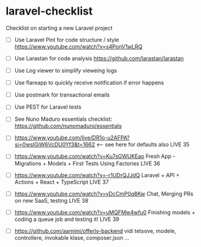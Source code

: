 # laravel-checklist
Checklist on starting a new Laravel project

- [ ] Use Laravel Pint for code structure / style https://www.youtube.com/watch?v=s4PonV1wLRQ
- [ ] Use Larastan for code analysis https://github.com/larastan/larastan
- [ ] Use Log viewer to simplify vieweing logs
- [ ] Use flareapp to quickly receive notification if error happens
- [ ] Use postmark for transactional emails
- [ ] Use PEST for Laravel tests
- [ ] See Nuno Maduro essentials checklist: https://github.com/nunomaduro/essentials
- [ ] https://www.youtube.com/live/DR1o-u2AFPA?si=0wslGiW6VcDU0Yf3&t=1662  <-- see here for defaults also LIVE 35
- [ ] https://www.youtube.com/watch?v=Ku7sGWUKEao Fresh App - Migrations + Models + First Tests Using Factories LIVE 36
- [ ] https://www.youtube.com/watch?v=-r1UDrQJJdQ Laravel + API + Actions + React + TypeScript LIVE 37
- [ ] https://www.youtube.com/watch?v=vDcCmP0q8Kw Chat, Merging PRs on new SaaS, testing LIVE 38
- [ ] https://www.youtube.com/watch?v=uMQFMw4wfu0 Finishing models + coding a queue job and testing it! LIVE 39
- [ ] https://github.com/aamimi/offerly-backend vidi tetsove, modele, controllere, invokable klase, composer.json ...
 
